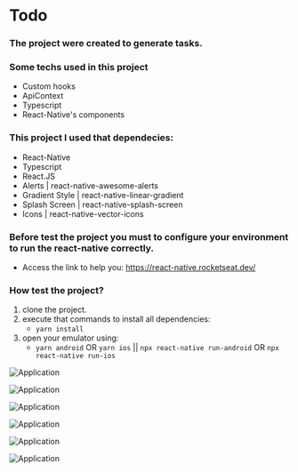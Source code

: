 # Todo
### The project were created to generate tasks.

### Some techs used in this project
- Custom hooks
- ApiContext
- Typescript
- React-Native's components

### This project I used that dependecies:

- React-Native
- Typescript
- React.JS
- Alerts | react-native-awesome-alerts
- Gradient Style | react-native-linear-gradient
- Splash Screen | react-native-splash-screen
- Icons | react-native-vector-icons

### Before test the project you must to configure your environment to run the react-native correctly.
- Access the link to help you: https://react-native.rocketseat.dev/

### How test the project?
1. clone the project.
2. execute that commands to install all dependencies:
    - `yarn install`
3. open your emulator using:
    - `yarn android` OR `yarn ios` || `npx react-native run-android` OR `npx react-native run-ios`

![Application](https://raw.githubusercontent.com/paulinho68/react-native-todo/main/assets/Screenshot_1.png)

![Application](https://raw.githubusercontent.com/paulinho68/react-native-todo/main/assets/Screenshot_2.png)

![Application](https://raw.githubusercontent.com/paulinho68/react-native-todo/main/assets/Screenshot_3.png)

![Application](https://raw.githubusercontent.com/paulinho68/react-native-todo/main/assets/Screenshot_4.png)

![Application](https://raw.githubusercontent.com/paulinho68/react-native-todo/main/assets/Screenshot_5.png)

![Application](https://raw.githubusercontent.com/paulinho68/react-native-todo/main/assets/Screenshot_6.png)
